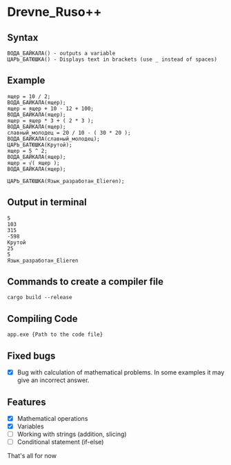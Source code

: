 # Drevne_Ruso++


## Syntax
```
ВОДА_БАЙКАЛА() - outputs a variable
ЦАРЬ_БАТЮШКА() - Displays text in brackets (use _ instead of spaces)
```

## Example
```
ящер = 10 / 2;
ВОДА_БАЙКАЛА(ящер);
ящер = ящер + 10 - 12 + 100;
ВОДА_БАЙКАЛА(ящер);
ящер = ящер * 3 + ( 2 * 3 );
ВОДА_БАЙКАЛА(ящер);
славный_молодец = 20 / 10 - ( 30 * 20 );
ВОДА_БАЙКАЛА(славный_молодец);
ЦАРЬ_БАТЮШКА(Крутой);
ящер = 5 ^ 2;
ВОДА_БАЙКАЛА(ящер);
ящер = √( ящер );
ВОДА_БАЙКАЛА(ящер);

ЦАРЬ_БАТЮШКА(Язык_разработан_Elieren);
```

## Output in terminal
```
5
103
315
-598
Крутой
25
5
Язык_разработан_Elieren
```

## Commands to create a compiler file
```
cargo build --release
```

## Compiling Code
```
app.exe {Path to the code file}
```

## Fixed bugs

- [x] Bug with calculation of mathematical problems. In some examples it may give an incorrect answer.

## Features

- [x] Mathematical operations
- [x] Variables
- [ ] Working with strings (addition, slicing)
- [ ] Conditional statement (if-else)

That's all for now
